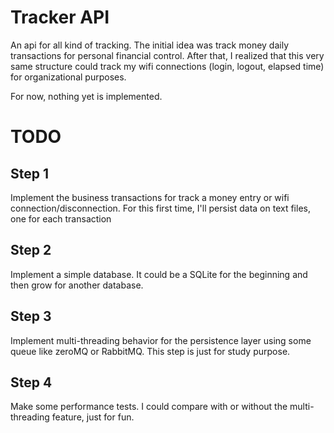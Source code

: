 # Tracker API
An api for all kind of tracking. The initial idea was track money daily transactions for personal financial control. 
After that, I realized that this very same structure could track my wifi connections (login, logout, elapsed time) for organizational purposes.

For now, nothing yet is implemented.

# TODO
## Step 1
Implement the business transactions for track a money entry or wifi connection/disconnection. For this first time, I'll persist data on text files, one for each transaction

## Step 2
Implement a simple database. It could be a SQLite for the beginning and then grow for another database.

## Step 3
Implement multi-threading behavior for the persistence layer using some queue like zeroMQ or RabbitMQ. This step is just for study purpose.

## Step 4
Make some performance tests. I could compare with or without the multi-threading feature, just for fun.

